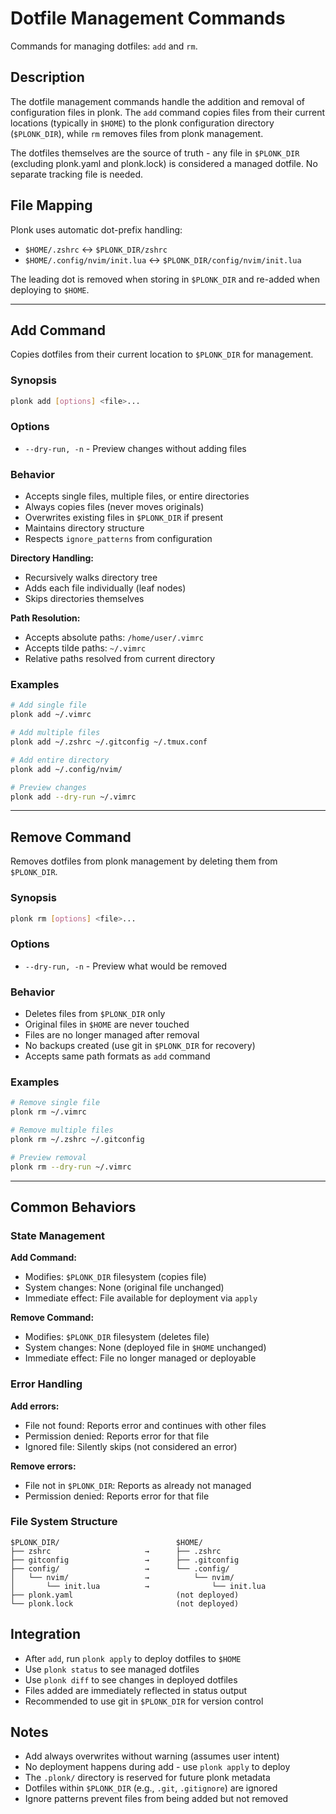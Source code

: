 # Dotfile Management Commands

Commands for managing dotfiles: `add` and `rm`.

## Description

The dotfile management commands handle the addition and removal of configuration files in plonk. The `add` command copies files from their current locations (typically in `$HOME`) to the plonk configuration directory (`$PLONK_DIR`), while `rm` removes files from plonk management.

The dotfiles themselves are the source of truth - any file in `$PLONK_DIR` (excluding plonk.yaml and plonk.lock) is considered a managed dotfile. No separate tracking file is needed.

## File Mapping

Plonk uses automatic dot-prefix handling:
- `$HOME/.zshrc` ↔ `$PLONK_DIR/zshrc`
- `$HOME/.config/nvim/init.lua` ↔ `$PLONK_DIR/config/nvim/init.lua`

The leading dot is removed when storing in `$PLONK_DIR` and re-added when deploying to `$HOME`.

---

## Add Command

Copies dotfiles from their current location to `$PLONK_DIR` for management.

### Synopsis

```bash
plonk add [options] <file>...
```

### Options

- `--dry-run, -n` - Preview changes without adding files

### Behavior

- Accepts single files, multiple files, or entire directories
- Always copies files (never moves originals)
- Overwrites existing files in `$PLONK_DIR` if present
- Maintains directory structure
- Respects `ignore_patterns` from configuration

**Directory Handling:**
- Recursively walks directory tree
- Adds each file individually (leaf nodes)
- Skips directories themselves

**Path Resolution:**
- Accepts absolute paths: `/home/user/.vimrc`
- Accepts tilde paths: `~/.vimrc`
- Relative paths resolved from current directory

### Examples

```bash
# Add single file
plonk add ~/.vimrc

# Add multiple files
plonk add ~/.zshrc ~/.gitconfig ~/.tmux.conf

# Add entire directory
plonk add ~/.config/nvim/

# Preview changes
plonk add --dry-run ~/.vimrc
```

---

## Remove Command

Removes dotfiles from plonk management by deleting them from `$PLONK_DIR`.

### Synopsis

```bash
plonk rm [options] <file>...
```

### Options

- `--dry-run, -n` - Preview what would be removed

### Behavior

- Deletes files from `$PLONK_DIR` only
- Original files in `$HOME` are never touched
- Files are no longer managed after removal
- No backups created (use git in `$PLONK_DIR` for recovery)
- Accepts same path formats as `add` command

### Examples

```bash
# Remove single file
plonk rm ~/.vimrc

# Remove multiple files
plonk rm ~/.zshrc ~/.gitconfig

# Preview removal
plonk rm --dry-run ~/.vimrc
```

---

## Common Behaviors

### State Management

**Add Command:**
- Modifies: `$PLONK_DIR` filesystem (copies file)
- System changes: None (original file unchanged)
- Immediate effect: File available for deployment via `apply`

**Remove Command:**
- Modifies: `$PLONK_DIR` filesystem (deletes file)
- System changes: None (deployed file in `$HOME` unchanged)
- Immediate effect: File no longer managed or deployable

### Error Handling

**Add errors:**
- File not found: Reports error and continues with other files
- Permission denied: Reports error for that file
- Ignored file: Silently skips (not considered an error)

**Remove errors:**
- File not in `$PLONK_DIR`: Reports as already not managed
- Permission denied: Reports error for that file

### File System Structure

```
$PLONK_DIR/                          $HOME/
├── zshrc                     →      ├── .zshrc
├── gitconfig                 →      ├── .gitconfig
├── config/                   →      └── .config/
│   └── nvim/                 →          └── nvim/
│       └── init.lua          →              └── init.lua
├── plonk.yaml                       (not deployed)
└── plonk.lock                       (not deployed)
```

## Integration

- After `add`, run `plonk apply` to deploy dotfiles to `$HOME`
- Use `plonk status` to see managed dotfiles
- Use `plonk diff` to see changes in deployed dotfiles
- Files added are immediately reflected in status output
- Recommended to use git in `$PLONK_DIR` for version control

## Notes

- Add always overwrites without warning (assumes user intent)
- No deployment happens during add - use `plonk apply` to deploy
- The `.plonk/` directory is reserved for future plonk metadata
- Dotfiles within `$PLONK_DIR` (e.g., `.git`, `.gitignore`) are ignored
- Ignore patterns prevent files from being added but not removed
